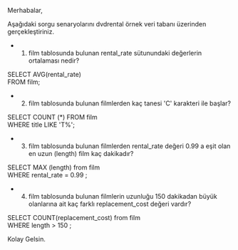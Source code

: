 Merhabalar,

Aşağıdaki sorgu senaryolarını dvdrental örnek veri tabanı üzerinden gerçekleştiriniz.

* 1. film tablosunda bulunan rental_rate sütunundaki değerlerin ortalaması nedir?

SELECT AVG(rental_rate)  
FROM film;

* 2. film tablosunda bulunan filmlerden kaç tanesi 'C' karakteri ile başlar?
 
SELECT COUNT (*) FROM film  
WHERE title LIKE 'T%';

* 3. film tablosunda bulunan filmlerden rental_rate değeri 0.99 a eşit olan en uzun (length) film kaç dakikadır?
 
SELECT MAX (length) from film  
WHERE rental_rate = 0.99 ;

* 4. film tablosunda bulunan filmlerin uzunluğu 150 dakikadan büyük olanlarına ait kaç farklı replacement_cost değeri vardır?
 
SELECT COUNT(replacement_cost) from film  
WHERE length > 150 ;

Kolay Gelsin.
